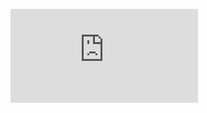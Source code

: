 <figure><embed src="https://wakatime.com/share/@ec6832ba-1097-4590-8332-92a9ea4c9703/f22b96f1-b584-4114-a14e-830d4351eeb1.svg"></embed></figure>
